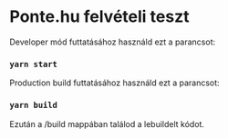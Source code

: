 # Ponte.hu felvételi teszt

Developer mód futtatásához használd ezt a parancsot:
### `yarn start`

Production build futtatásához használd ezt a parancsot:
### `yarn build`

Ezután a /build mappában találod a lebuildelt kódot.
